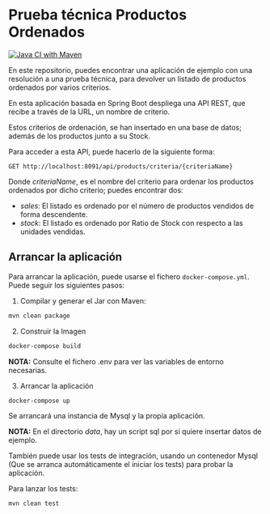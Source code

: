 # Prueba técnica Productos Ordenados

[![Java CI with Maven](https://github.com/zerasul/OrderedProductList/actions/workflows/maven.yml/badge.svg)](https://github.com/zerasul/OrderedProductList/actions/workflows/maven.yml)

En este repositorio, puedes encontrar una aplicación de ejemplo con una resolución a una prueba técnica, para devolver un listado de productos ordenados por varios criterios.

En esta aplicación basada en Spring Boot despliega una API REST, que recibe a través de la URL, un nombre de criterio.

Estos criterios de ordenación, se han insertado en una base de datos; además de los productos junto a su Stock.

Para acceder a esta API, puede hacerlo de la siguiente forma:

```
GET http://localhost:8091/api/products/criteria/{criteriaName} 
```

Donde _criteriaName_, es el nombre del criterio para ordenar los productos ordenados por dicho criterio; puedes encontrar dos:

* _sales_: El listado es ordenado por el número de productos vendidos de forma descendente.
* _stock_: El listado es ordenado por Ratio de Stock con respecto a las unidades vendidas.

## Arrancar la aplicación

Para arrancar la aplicación, puede usarse el fichero ```docker-compose.yml```. Puede seguir los siguientes pasos:

1. Compilar y generar el Jar con Maven:

```bash
mvn clean package
```

2. Construir la Imagen

```bash
docker-compose build
```

**NOTA:** Consulte el fichero .env para ver las variables de entorno necesarias.

3. Arrancar la aplicación

```bash
docker-compose up
```

Se arrancará una instancia de Mysql y la propia aplicación.

**NOTA:** En el directorio _data_, hay un script sql por si quiere insertar datos de ejemplo.

También puede usar los tests de integración, usando un contenedor Mysql (Que se arranca automáticamente el iniciar los tests) para probar la aplicación. 

Para lanzar los tests:

```bash
mvn clean test
```

